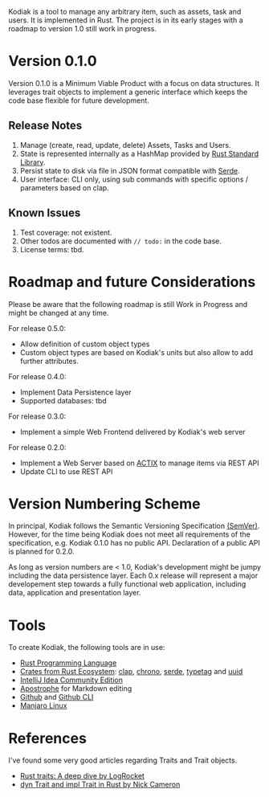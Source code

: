 Kodiak is a tool to manage any arbitrary item, such as assets, task and users. It is implemented in Rust. The project is in its early stages with a roadmap to version 1.0 still work in progress.

# Version 0.1.0

Version 0.1.0 is a Minimum Viable Product with a focus on data structures. It leverages trait objects to implement a generic interface which keeps the code base flexible for future development.

## Release Notes

1. Manage (create, read, update, delete) Assets, Tasks and Users.
2. State is represented internally as a HashMap provided by [Rust Standard Library](https://doc.rust-lang.org/std/collections/struct.HashMap.html).
3. Persist state to disk via file in JSON format compatible with [Serde](https://serde.rs/).
4. User interface: CLI only, using sub commands with specific options / parameters based on clap.

## Known Issues

1. Test coverage: not existent.
2. Other todos are documented with ```// todo:``` in the code base.
3. License terms: tbd.

# Roadmap and future Considerations

Please be aware that the following roadmap is still Work in Progress and might be changed at any time.

For release 0.5.0:

* Allow definition of custom object types
* Custom object types are based on Kodiak's units but also allow to add further attributes.

For release 0.4.0:

* Implement Data Persistence layer
* Supported databases: tbd

For release 0.3.0:

* Implement a simple Web Frontend delivered by Kodiak's web server
 
For release 0.2.0:

* Implement a Web Server based on [ACTIX](https://actix.rs/) to manage items via REST API
* Update CLI to use REST API

# Version Numbering Scheme

In principal, Kodiak follows the Semantic Versioning Specification [(SemVer)](https://semver.org/). However, for the time being Kodiak does not meet all requirements of the specification, e.g. Kodiak 0.1.0 has no public API. Declaration of a public API is planned for 0.2.0.

As long as version numbers are < 1.0, Kodiak's development might be jumpy including the data persistence layer. Each 0.x release will represent a major developement step towards a fully functional web application, including data, application and presentation layer.

# Tools

To create Kodiak, the following tools are in use:

* [Rust Programming Language](https://www.rust-lang.org/)
* [Crates from Rust Ecosystem](https://crates.io/): [clap](https://crates.io/crates/clap), [chrono](https://crates.io/crates/chrono), [serde](https://crates.io/crates/serde), [typetag](https://crates.io/crates/typetag) and [uuid](https://crates.io/crates/uuid)
* [IntelliJ Idea Community Edition](https://www.jetbrains.com/idea/)
* [Apostrophe](https://gitlab.gnome.org/World/apostrophe) for Markdown editing
* [Github](https://github.com/) and [Github CLI](https://github.com/cli/cli)
* [Manjaro Linux](https://manjaro.org/)

# References

I've found some very good articles regarding Traits and Trait objects.

* [Rust traits: A deep dive by LogRocket](https://blog.logrocket.com/rust-traits-a-deep-dive/)
* [dyn Trait and impl Trait in Rust by Nick Cameron](https://www.ncameron.org/blog/dyn-trait-and-impl-trait-in-rust/)